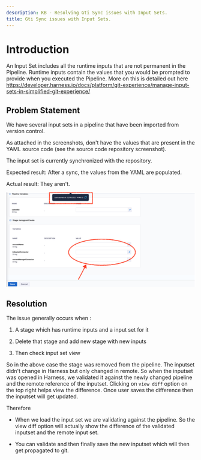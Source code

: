 ```yaml
---
description: KB - Resolving Gti Sync issues with Input Sets.
title: Gti Sync issues with Input Sets.
---
```

# Introduction

An Input Set includes all the runtime inputs that are not permanent in the Pipeline. Runtime inputs contain the values that you would be prompted to provide when you executed the Pipeline.
More on this is detailed out here https://developer.harness.io/docs/platform/git-experience/manage-input-sets-in-simplified-git-experience/

## Problem Statement

We have several input sets in a pipeline that have been imported from version control.

As attached in the screenshots, don't have the values that are present in the YAML source code (see the source code repository screenshot).

The input set is currently synchronized with the repository.

Expected result: After a sync, the values from the YAML are populated.

Actual result: They aren't.


![](../static/inputset.png)

## Resolution

The issue generally occurs when : 

1. A stage which has runtime inputs and a input set for it

2. Delete that stage and add new stage with new inputs

3. Then check input set view
 

 So in the above case the stage was removed from the pipeline. The inputset didn't change in Harness but only changed in remote. So when the inputset was opened in Harness, we validated it against the newly changed pipeline and the remote reference of the inputset. Clicking on `view diff` option on the top right helps view the difference. Once user saves the difference then the inputset will get updated. 


Therefore

- When we load the input set we are validating against the pipeline. So the view diff option will actually show the difference of the validated inputset and the remote input set. 

- You can validate and then finally save the new inputset which will then get propagated to git.
 
